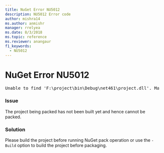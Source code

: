 ```yaml
---
title: NuGet Error NU5012
description: NU5012 Error code
author: mishra14
ms.author: anmishr
manager: rrelyea
ms.date: 8/3/2018
ms.topic: reference
ms.reviewer: anangaur
f1_keywords:
  - NU5012
---
```


# NuGet Error NU5012
<pre>Unable to find 'F:\project\bin\Debug\net461\project.dll'. Make sure the project has been built.</pre>

### Issue

The project being packed has not been built yet and hence cannot be packed.


### Solution

Please build the project before running NuGet pack operation or use the `-Build` option to build the project before packaging.

